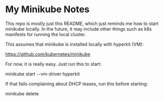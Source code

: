 # My Minikube Notes

This repo is mostly just this README, which just reminds me how to start
minikube locally.  In the future, it may include other things such as k8s
manifests for running the local cluster.

This assumes that minikube is installed locally with hyperkit (VM):

https://github.com/kubernetes/minikube

For now, it is really easy.  Just run this to start:

minikube start --vm-driver hyperkit

If that fails complaining about DHCP leases, run this before starting:

minikube delete

